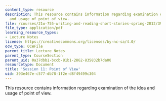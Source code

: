 ```yaml
---
content_type: resource
description: This resource contains information regarding examination of the idea
  and usage of point of view.
file: /courses/21w-755-writing-and-reading-short-stories-spring-2012/393e467ec577db781f2ed8f49499c304_MIT21W_755S12_ses11.pdf
file_type: application/pdf
learning_resource_types:
- Lecture Notes
license: https://creativecommons.org/licenses/by-nc-sa/4.0/
ocw_type: OCWFile
parent_title: Lecture Notes
parent_type: CourseSection
parent_uid: 0a37dbb1-bccb-81b1-2862-835832b7da00
resourcetype: Document
title: 'Session 11: Point of View'
uid: 393e467e-c577-db78-1f2e-d8f49499c304
---
```

This resource contains information regarding examination of the idea and usage of point of view.